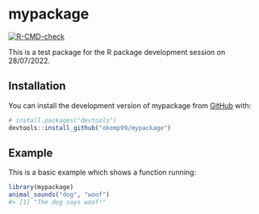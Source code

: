 
<!-- README.md is generated from README.Rmd. Please edit that file -->

# mypackage

<!-- badges: start -->

[![R-CMD-check](https://github.com/okemp99/mypackage/actions/workflows/R-CMD-check.yaml/badge.svg)](https://github.com/okemp99/mypackage/actions/workflows/R-CMD-check.yaml)
<!-- badges: end -->

This is a test package for the R package development session on
28/07/2022.

## Installation

You can install the development version of mypackage from
[GitHub](https://github.com/) with:

``` r
# install.packages("devtools")
devtools::install_github("okemp99/mypackage")
```

## Example

This is a basic example which shows a function running:

``` r
library(mypackage)
animal_sounds("dog", "woof")
#> [1] "The dog says woof!"
```
